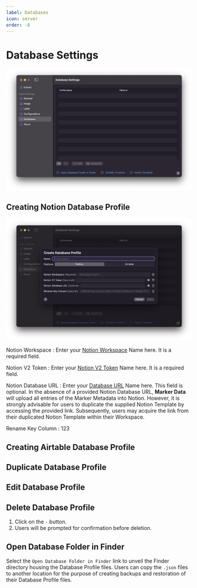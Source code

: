 ```yaml
---
label: Databases
icon: server
order: -8
---
```

# Database Settings

![Database Settings](/assets/md-database-settings.png)

## Creating Notion Database Profile

![Create Notion Profile](/assets/md-database-settings_01.png)

Notion Workspace
:	Enter your [Notion Workspace](/databases/notion-prerequisite#obtain-your-workspace-name) Name here. It is a required field. 

Notion V2 Token
:	Enter your [Notion V2 Token](/databases/notion-prerequisite#obtain-your-session-token) Name here. It is a required field. 

Notion Database URL
:	Enter your [Database URL](/databases/notion-prerequisite##obtain-your-database-url) Name here. This field is optional. In the absence of a provided Notion Database URL, **Marker Data** will upload all entries of the Marker Metadata into Notion. However, it is strongly advisable for users to duplicate the supplied Notion Template by accessing the provided link. Subsequently, users may acquire the link from their duplicated Notion Template within their Workspace.

Rename Key Column
:	123

## Creating Airtable Database Profile

## Duplicate Database Profile

## Edit Database Profile

## Delete Database Profile

1. Click on the `-` button.
2. Users will be prompted for confirmation before deletion.

## Open Database Folder in Finder

Select the `Open Database Folder in Finder` link to unveil the Finder directory housing the Database Profile files. Users can copy the `.json` files to another location for the purpose of creating backups and restoration of their Database Profile files.